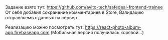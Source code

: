 Задание взято тут: https://github.com/avito-tech/safedeal-frontend-trainee
От себя добавил сохранение комментариев в Store, Валидацию отправляемых данных на сервер

Реализацию можно посмотреть тут: https://react-photo-album-app.firebaseapp.com
(Мобильная версия получилась корявой...)

